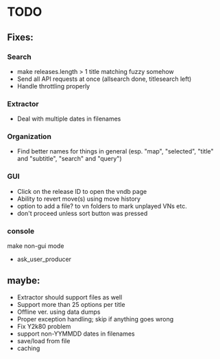 # TODO

## Fixes:

### Search

- make releases.length > 1 title matching fuzzy somehow
- Send all API requests at once (allsearch done, titlesearch left)
- Handle throttling properly

### Extractor

- Deal with multiple dates in filenames

### Organization

- Find better names for things in general (esp. "map", "selected", "title" and "subtitle", "search" and "query")

### GUI

- Click on the release ID to open the vndb page
- Ability to revert move(s) using move history
- option to add a file? to vn folders to mark unplayed VNs etc.
- don't proceed unless sort button was pressed

### console

make non-gui mode
- ask_user_producer

## maybe:

- Extractor should support files as well
- Support more than 25 options per title
- Offline ver. using data dumps
- Proper exception handling; skip if anything goes wrong
- Fix Y2k80 problem
- support non-YYMMDD dates in filenames
- save/load from file
- caching